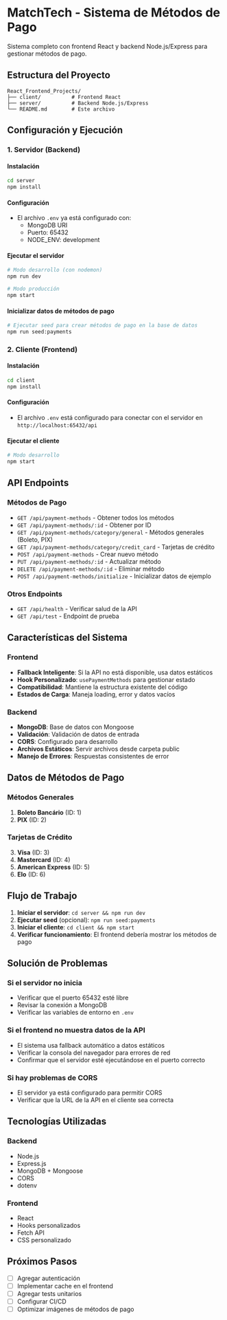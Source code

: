 # MatchTech - Sistema de Métodos de Pago

Sistema completo con frontend React y backend Node.js/Express para gestionar métodos de pago.

## Estructura del Proyecto

```
React_Frontend_Projects/
├── client/          # Frontend React
├── server/          # Backend Node.js/Express
└── README.md        # Este archivo
```

## Configuración y Ejecución

### 1. Servidor (Backend)

#### Instalación
```bash
cd server
npm install
```

#### Configuración
- El archivo `.env` ya está configurado con:
  - MongoDB URI
  - Puerto: 65432
  - NODE_ENV: development

#### Ejecutar el servidor
```bash
# Modo desarrollo (con nodemon)
npm run dev

# Modo producción
npm start
```

#### Inicializar datos de métodos de pago
```bash
# Ejecutar seed para crear métodos de pago en la base de datos
npm run seed:payments
```

### 2. Cliente (Frontend)

#### Instalación
```bash
cd client
npm install
```

#### Configuración
- El archivo `.env` está configurado para conectar con el servidor en `http://localhost:65432/api`

#### Ejecutar el cliente
```bash
# Modo desarrollo
npm start
```

## API Endpoints

### Métodos de Pago
- `GET /api/payment-methods` - Obtener todos los métodos
- `GET /api/payment-methods/:id` - Obtener por ID
- `GET /api/payment-methods/category/general` - Métodos generales (Boleto, PIX)
- `GET /api/payment-methods/category/credit_card` - Tarjetas de crédito
- `POST /api/payment-methods` - Crear nuevo método
- `PUT /api/payment-methods/:id` - Actualizar método
- `DELETE /api/payment-methods/:id` - Eliminar método
- `POST /api/payment-methods/initialize` - Inicializar datos de ejemplo

### Otros Endpoints
- `GET /api/health` - Verificar salud de la API
- `GET /api/test` - Endpoint de prueba

## Características del Sistema

### Frontend
- **Fallback Inteligente**: Si la API no está disponible, usa datos estáticos
- **Hook Personalizado**: `usePaymentMethods` para gestionar estado
- **Compatibilidad**: Mantiene la estructura existente del código
- **Estados de Carga**: Maneja loading, error y datos vacíos

### Backend
- **MongoDB**: Base de datos con Mongoose
- **Validación**: Validación de datos de entrada
- **CORS**: Configurado para desarrollo
- **Archivos Estáticos**: Servir archivos desde carpeta public
- **Manejo de Errores**: Respuestas consistentes de error

## Datos de Métodos de Pago

### Métodos Generales
1. **Boleto Bancário** (ID: 1)
2. **PIX** (ID: 2)

### Tarjetas de Crédito
3. **Visa** (ID: 3)
4. **Mastercard** (ID: 4)
5. **American Express** (ID: 5)
6. **Elo** (ID: 6)

## Flujo de Trabajo

1. **Iniciar el servidor**: `cd server && npm run dev`
2. **Ejecutar seed** (opcional): `npm run seed:payments`
3. **Iniciar el cliente**: `cd client && npm start`
4. **Verificar funcionamiento**: El frontend debería mostrar los métodos de pago

## Solución de Problemas

### Si el servidor no inicia
- Verificar que el puerto 65432 esté libre
- Revisar la conexión a MongoDB
- Verificar las variables de entorno en `.env`

### Si el frontend no muestra datos de la API
- El sistema usa fallback automático a datos estáticos
- Verificar la consola del navegador para errores de red
- Confirmar que el servidor esté ejecutándose en el puerto correcto

### Si hay problemas de CORS
- El servidor ya está configurado para permitir CORS
- Verificar que la URL de la API en el cliente sea correcta

## Tecnologías Utilizadas

### Backend
- Node.js
- Express.js
- MongoDB + Mongoose
- CORS
- dotenv

### Frontend
- React
- Hooks personalizados
- Fetch API
- CSS personalizado

## Próximos Pasos

- [ ] Agregar autenticación
- [ ] Implementar cache en el frontend
- [ ] Agregar tests unitarios
- [ ] Configurar CI/CD
- [ ] Optimizar imágenes de métodos de pago